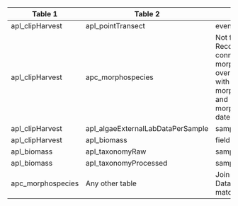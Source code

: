 |Table 1|Table 2|Join by field(s)|
|------------------------|------------------------|-------------------------------|
apl_clipHarvest|apl_pointTransect|eventID
apl_clipHarvest|apc_morphospecies|Not fully automatable: Records can be connected by siteID and morphospeciesID, and overlap of collectDate with morphospeciesCreated and morphospeciesResolved dates
apl_clipHarvest|apl_algaeExternalLabDataPerSample|sampleID
apl_clipHarvest|apl_biomass|fieldID
apl_biomass|apl_taxonomyRaw|sampleID
apl_biomass|apl_taxonomyProcessed|sampleID
apc_morphospecies|Any other table|Join not recommended. Data resolution does not match other tables.
